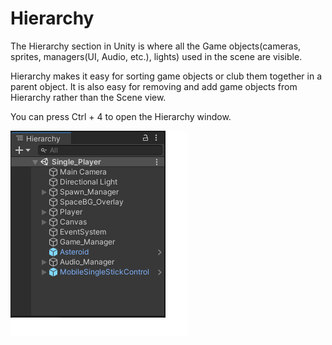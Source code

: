 #  Hierarchy

 The Hierarchy section in Unity is where all the Game objects(cameras, sprites, managers(UI, Audio, etc.), lights) used in the scene are visible.

 Hierarchy makes it easy for sorting game objects or club them together in a parent object. It is also easy for removing and add game objects from Hierarchy rather than the Scene view.
 
 You can press Ctrl + 4 to open the Hierarchy window.

![Hierarchy](./Images/hie.png)

